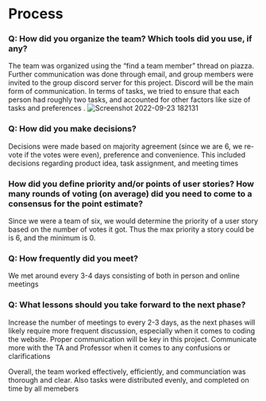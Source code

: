 # Process
### Q:  How did you organize the team? Which tools did you use, if any?  
The team was organized using the “find a team member” thread on piazza. Further communication was done through email, and group members were invited to the group discord server for this project. Discord will be the main form of communication. In terms of tasks, we tried to ensure that each person had roughly two tasks, and accounted for other factors like size of tasks and preferences .
![Screenshot 2022-09-23 182131](https://user-images.githubusercontent.com/56009508/192064365-156c8a1a-c9f3-4c35-b2b0-70c63a3a4cb4.png)

### Q: How did you make decisions?  
Decisions were made based on majority agreement (since we are 6, we re-vote if the votes were even), preference and convenience.  This included decisions regarding product idea, task assignment, and meeting times

### How did you define priority and/or points of user stories? How many rounds of voting (on average) did you need to come to a consensus for the point estimate? 
Since we were a team of six, we would determine the priority of a user story based on the number of votes it got. Thus the max priority a story could be is 6, and the minimum is 0. 

### Q: How frequently did you meet?  
We met around every 3-4 days consisting of both in person and online meetings
### Q: What lessons should you take forward to the next phase?
Increase the number of meetings to every 2-3 days, as the next phases will likely require more frequent discussion, especially when it comes to coding the website. 
Proper communication will be key in this project. Communicate more with the TA and Professor when it comes to any confusions or clarifications

Overall, the team worked effectively, efficiently, and communciation was thorough and clear. Also 
tasks were distributed evenly, and completed on time by all memebers
